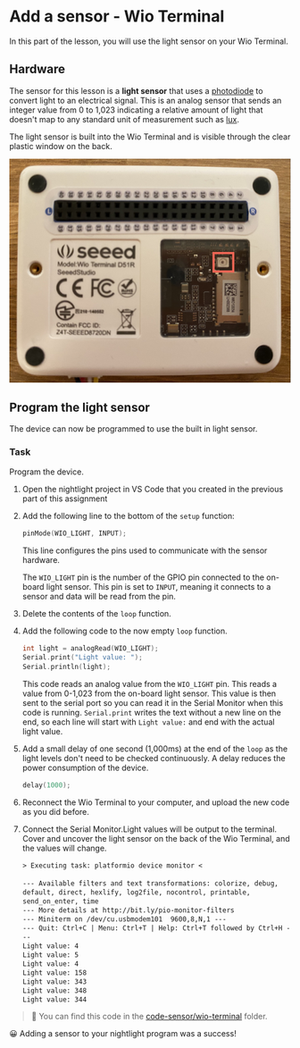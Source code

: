 # Add a sensor - Wio Terminal

In this part of the lesson, you will use the light sensor on your Wio Terminal.

## Hardware

The sensor for this lesson is a **light sensor** that uses a [photodiode](https://wikipedia.org/wiki/Photodiode) to convert light to an electrical signal. This is an analog sensor that sends an integer value from 0 to 1,023 indicating a relative amount of light that doesn't map to any standard unit of measurement such as [lux](https://wikipedia.org/wiki/Lux).

The light sensor is built into the Wio Terminal and is visible through the clear plastic window on the back.

![The light sensor on the back of the Wio Terminal](../../../images/wio-light-sensor.png)

## Program the light sensor

The device can now be programmed to use the built in light sensor.

### Task

Program the device.

1. Open the nightlight project in VS Code that you created in the previous part of this assignment

1. Add the following  line to the bottom of the `setup` function:

    ```cpp
    pinMode(WIO_LIGHT, INPUT);
    ```

    This line configures the pins used to communicate with the sensor hardware.

    The `WIO_LIGHT` pin is the number of the GPIO pin connected to the on-board light sensor. This pin is set to `INPUT`, meaning it connects to a sensor and data will be read from the pin.

1. Delete the contents of the `loop` function.

1. Add the following code to the now empty `loop` function.

    ```cpp
    int light = analogRead(WIO_LIGHT);
    Serial.print("Light value: ");
    Serial.println(light);
    ```

    This code reads an analog value from the `WIO_LIGHT` pin. This reads a value from 0-1,023 from the on-board light sensor. This value is then sent to the serial port so you can read it in the Serial Monitor when this code is running. `Serial.print` writes the text without a new line on the end, so each line will start with `Light value:` and end with the actual light value.

1. Add a small delay of one second (1,000ms) at the end of the `loop` as the light levels don't need to be checked continuously. A delay reduces the power consumption of the device.

    ```cpp
    delay(1000);
    ```

1. Reconnect the Wio Terminal to your computer, and upload the new code as you did before.

1. Connect the Serial Monitor.Light values will be output to the terminal. Cover and uncover the light sensor on the back of the Wio Terminal, and the values will change.

    ```output
    > Executing task: platformio device monitor <

    --- Available filters and text transformations: colorize, debug, default, direct, hexlify, log2file, nocontrol, printable, send_on_enter, time
    --- More details at http://bit.ly/pio-monitor-filters
    --- Miniterm on /dev/cu.usbmodem101  9600,8,N,1 ---
    --- Quit: Ctrl+C | Menu: Ctrl+T | Help: Ctrl+T followed by Ctrl+H ---
    Light value: 4
    Light value: 5
    Light value: 4
    Light value: 158
    Light value: 343
    Light value: 348
    Light value: 344
    ```

> 💁 You can find this code in the [code-sensor/wio-terminal](code-sensor/wio-terminal) folder.

😀 Adding a sensor to your nightlight program was a success!
